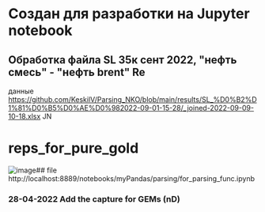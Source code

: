 # Создан для разработки на Jupyter notebook
## Обработка файла SL 35к сент 2022, "нефть смесь" - "нефть brent"    Re
данные https://github.com/KeskilV/Parsing_NKO/blob/main/results/SL_%D0%B2%D1%81%D0%B5%D0%AE%D0%982022-09-01-15-28/_joined-2022-09-09-10-18.xlsx
JN 

# reps_for_pure_gold

![image](https://user-images.githubusercontent.com/56883869/194782801-ddc272ea-9886-4135-aa30-ec2d8d9de231.png)## file http://localhost:8889/notebooks/myPandas/parsing/for_parsing_func.ipynb

### 28-04-2022  Add the capture for GEMs (nD)
